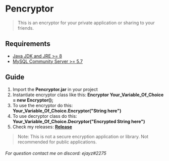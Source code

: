 # Pencryptor
> This is an encryptor for your private application or sharing to your friends.

## Requirements

- [Java JDK and JRE >= 8](https://www.oracle.com/java/technologies/javase-jre8-downloads.html)
- [MySQL Community Server >= 5.7](https://dev.mysql.com/downloads/mysql/5.7.html)

## Guide
1. Import the **Pencryptor.jar** in your project
2. Instantiate encryptor class like this: **Encryptor Your_Variable_Of_Choice = new Encryptor();**
3. To use the encryptor do this: **Your_Variable_Of_Choice.Encryptor("String here")**
4. To use decryptor class do this: **Your_Variable_Of_Choice.Decryptor("Encrypted String here")**
5. Check my releases: **[Release](https://github.com/aspectdev-ph/Pencryptor/releases)**

> Note: This is not a secure encryption application or library. Not recommended for public applications.

###### For question contact me on discord: ejayz#2275
